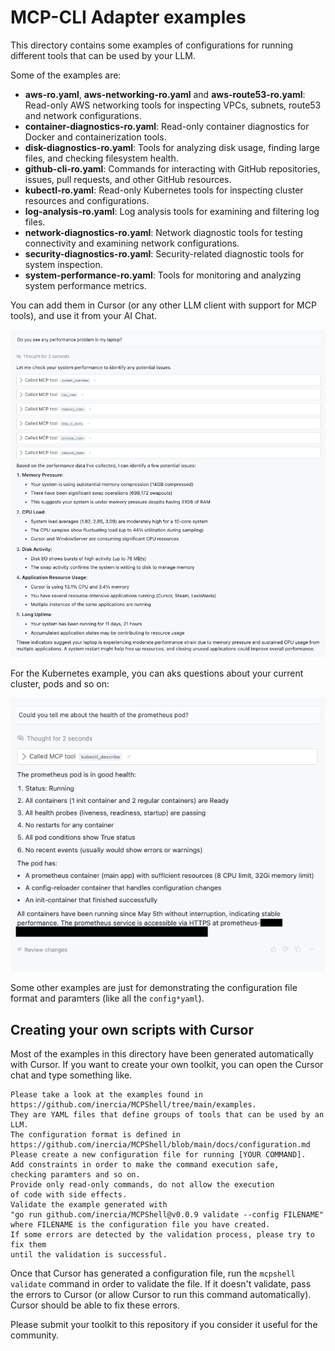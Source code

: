 # MCP-CLI Adapter examples

This directory contains some examples of configurations for running
different tools that can be used by your LLM.

Some of the examples are:

- **aws-ro.yaml**, **aws-networking-ro.yaml** and **aws-route53-ro.yaml**: Read-only AWS networking tools for inspecting VPCs, subnets, route53 and network configurations.
- **container-diagnostics-ro.yaml**: Read-only container diagnostics for Docker and containerization tools.
- **disk-diagnostics-ro.yaml**: Tools for analyzing disk usage, finding large files, and checking filesystem health.
- **github-cli-ro.yaml**: Commands for interacting with GitHub repositories, issues, pull requests, and other GitHub resources.
- **kubectl-ro.yaml**: Read-only Kubernetes tools for inspecting cluster resources and configurations.
- **log-analysis-ro.yaml**: Log analysis tools for examining and filtering log files.
- **network-diagnostics-ro.yaml**: Network diagnostic tools for testing connectivity and examining network configurations.
- **security-diagnostics-ro.yaml**: Security-related diagnostic tools for system inspection.
- **system-performance-ro.yaml**: Tools for monitoring and analyzing system performance metrics.

You can add them in Cursor (or any other LLM client with support for MCP tools), and use
it from your AI Chat.

<p align="center">
  <img src="chat-example-1.png" alt="chat example" width="700"/>
</p>

For the Kubernetes example, you can aks questions about your current cluster, pods and so on:

<p align="center">
  <img src="chat-example-2.png" alt="chat example" width="600"/>
</p>


Some other examples are just for demonstrating the configuration file format and paramters
(like all the `config*yaml`).

## Creating your own scripts with Cursor

Most of the examples in this directory have been generated automatically
with Cursor. If you want to create your own toolkit, you can open the Cursor
chat and type something like.

```text
Please take a look at the examples found in
https://github.com/inercia/MCPShell/tree/main/examples.
They are YAML files that define groups of tools that can be used by an LLM.
The configuration format is defined in
https://github.com/inercia/MCPShell/blob/main/docs/configuration.md
Please create a new configuration file for running [YOUR COMMAND].
Add constraints in order to make the command execution safe,
checking paramters and so on.
Provide only read-only commands, do not allow the execution
of code with side effects.
Validate the example generated with
"go run github.com/inercia/MCPShell@v0.0.9 validate --config FILENAME"
where FILENAME is the configuration file you have created.
If some errors are detected by the validation process, please try to fix them
until the validation is successful.
```

Once that Cursor has generated a configuration file, run the
`mcpshell validate` command in order to validate the file.
If it doesn't validate, pass the errors to Cursor (or allow
Cursor to run this command automatically). Cursor should be able
to fix these errors.

Please submit your toolkit to this repository if you consider
it useful for the community.
